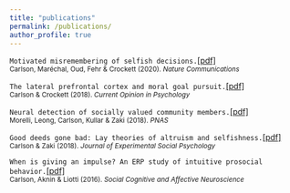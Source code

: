 ```yaml
---
title: "publications"
permalink: /publications/
author_profile: true
---
```

`Motivated misremembering of selfish decisions.`[[pdf]](https://rdcu.be/b3UvR)  
<sub>Carlson, Maréchal, Oud, Fehr & Crockett (2020). *Nature Communications*  </sub>
 
`The lateral prefrontal cortex and moral goal pursuit.`[[pdf]](https://static1.squarespace.com/static/538ca3ade4b090f9ef331978/t/5bc8db67e5e5f0da97432b84/1539890024330/1-s2.0-S2352250X18300034-main.pdf)  
<sub>Carlson & Crockett (2018). *Current Opinion in Psychology*  </sub>

`Neural detection of socially valued community members.`[[pdf]](http://ssnl.stanford.edu/sites/default/files/pdf/Morelli%20et%20al_in%20press_PNAS.pdf?width=85%&height=85%&iframe=true)  
<sub>Morelli, Leong, Carlson, Kullar & Zaki (2018). *PNAS*</sub>
 
`Good deeds gone bad: Lay theories of altruism and selfishness.`[[pdf]](http://ssnl.stanford.edu/sites/default/files/pdf/carlsonZaki_layTheories_inpress_0.pdf?width=85%&height=85%&iframe=true)  
<sub>Carlson & Zaki (2018). *Journal of Experimental Social Psychology*</sub>

`When is giving an impulse? An ERP study of intuitive prosocial behavior.`[[pdf]](https://academic.oup.com/scan/article-pdf/11/7/1121/27103123/nsv077.pdf)  
<sub>Carlson, Aknin & Liotti (2016). *Social Cognitive and Affective Neuroscience*</sub>


